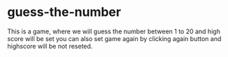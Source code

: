 # guess-the-number
This is a game, where we will guess the number between 1 to 20 and high score will be set you can also set game again by clicking again button and highscore will be not reseted.
